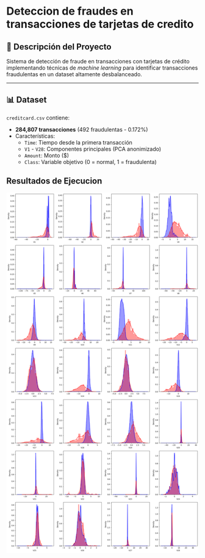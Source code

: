 # Deteccion de fraudes en transacciones de tarjetas de credito

## 📌 Descripción del Proyecto  
Sistema de detección de fraude en transacciones con tarjetas de crédito implementando técnicas de *machine learning* para identificar transacciones fraudulentas en un dataset altamente desbalanceado.

---

## 📊 Dataset  

`creditcard.csv` contiene:

- **284,807 transacciones** (492 fraudulentas - 0.172%)
- Características:
  - `Time`: Tiempo desde la primera transacción
  - `V1` - `V28`: Componentes principales (PCA anonimizado)
  - `Amount`: Monto ($)
  - `Class`: Variable objetivo (0 = normal, 1 = fraudulenta)

## Resultados de Ejecucion
![Composicion del Dataset](images/composicion.png)
